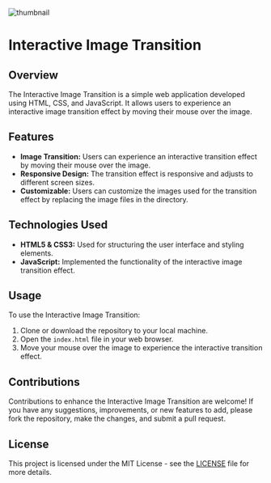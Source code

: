 ![thumbnail](https://github.com/the-PrafulDesai/ImageTransition/assets/108045971/c380434c-a767-4f57-93fa-f5ef042c0eaf)

# Interactive Image Transition

## Overview
The Interactive Image Transition is a simple web application developed using HTML, CSS, and JavaScript. It allows users to experience an interactive image transition effect by moving their mouse over the image.

## Features
- **Image Transition:** Users can experience an interactive transition effect by moving their mouse over the image.
- **Responsive Design:** The transition effect is responsive and adjusts to different screen sizes.
- **Customizable:** Users can customize the images used for the transition effect by replacing the image files in the directory.

## Technologies Used
- **HTML5 & CSS3:** Used for structuring the user interface and styling elements.
- **JavaScript:** Implemented the functionality of the interactive image transition effect.

## Usage
To use the Interactive Image Transition:
1. Clone or download the repository to your local machine.
2. Open the `index.html` file in your web browser.
3. Move your mouse over the image to experience the interactive transition effect.

## Contributions
Contributions to enhance the Interactive Image Transition are welcome! If you have any suggestions, improvements, or new features to add, please fork the repository, make the changes, and submit a pull request.

## License
This project is licensed under the MIT License - see the [LICENSE](./LICENSE) file for more details.
